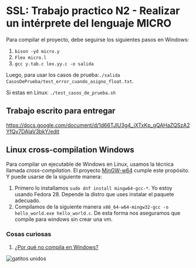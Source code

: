 # SSL: Trabajo practico N2 - Realizar un intérprete del lenguaje MICRO

Para compilar el proyecto, debe seguirse los siguientes pasos en Windows:
1. `bison -yd micro.y`
2. `Flex micro.l`
3.  `gcc y.tab.c lex.yy.c -o salida`


Luego, para usar los casos de prueba:`./salida CasosDePrueba/test_error_cuando_asigno_float.txt`.


Si estas en Linux: `./test_casos_de_prueba.sh`

## Trabajo escrito para entregar

https://docs.google.com/document/d/1d66TJlU3g4_jXTxKp_gQAHaZQSzA2YfQy7DAlaV3bkY/edit


## Linux cross-compilation Windows

Para compilar un ejecutable de Windows en Linux, usamos la técnica llamada *cross-compilation*. El proyecto [MinGW-w64](http://mingw-w64.org/doku.php) cumple este propósito. Y puede usarse de la siguiente manera:

1. Primero lo installamos `sudo dnf install mingw64-gcc-*`. Yo estoy usando Fedora 28. Depende la distro que uses instalar el paquete adecuado. 
2. Compilamos de la siguiente manera `x86_64-w64-mingw32-gcc -o hello_world.exe hello_world.c`.
De esta forma nos aseguramos que compile para windows sin crear una vm. 


### Cosas curiosas
1. [¿Por qué no compila en Windows?](https://stackoverflow.com/questions/32117572/why-does-a-linux-compiled-program-not-work-on-windows)



![gatitos unidos](https://media.giphy.com/media/10dU7AN7xsi1I4/giphy.gif)

